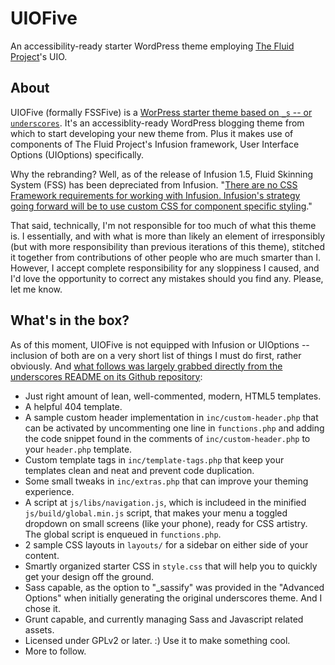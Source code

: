 # UIOFive

An accessibility-ready starter WordPress theme employing [The Fluid Project](http://fluidproject.org/)'s UIO.

## About

UIOFive (formally FSSFive) is a [WorPress starter theme based on `_s` -- or `underscores`](http://underscores.me/). It's an accessiblity-ready WordPress blogging theme from which to start developing your new theme from. Plus it makes use of components of The Fluid Project's Infusion framework, User Interface Options (UIOptions) specifically.

Why the rebranding? Well, as of the release of Infusion 1.5, Fluid Skinning System (FSS) has been depreciated from Infusion. "[There are no CSS Framework requirements for working with Infusion. Infusion's strategy going forward will be to use custom CSS for component specific styling](http://docs.fluidproject.org/infusion/development/DeprecationsIn1_5.html)." 

That said, technically, I'm not responsible for too much of what this theme is. I essentially, and with what is more than likely an element of irresponsibly (but with more responsibility than previous iterations of this theme), stitched it together from contributions of other people who are much smarter than I. However, I accept complete responsibility for any sloppiness I caused, and I'd love the opportunity to correct any mistakes should you find any. Please, let me know.

## What's in the box?

As of this moment, UIOFive is not equipped with Infusion or UIOptions -- inclusion of both are on a very short list of things I must do first, rather obviously. And [what follows was largely grabbed directly from the underscores README on its Github repository](https://github.com/Automattic/_s/blob/master/README.md):

* Just right amount of lean, well-commented, modern, HTML5 templates.
* A helpful 404 template.
* A sample custom header implementation in `inc/custom-header.php` that can be activated by uncommenting one line in `functions.php` and adding the code snippet found in the comments of `inc/custom-header.php` to your `header.php` template.
* Custom template tags in `inc/template-tags.php` that keep your templates clean and neat and prevent code duplication.
* Some small tweaks in `inc/extras.php` that can improve your theming experience.
* A script at `js/libs/navigation.js`, which is includeed in the minified `js/build/global.min.js` script, that makes your menu a toggled dropdown on small screens (like your phone), ready for CSS artistry. The global  script is enqueued in `functions.php`.
* 2 sample CSS layouts in `layouts/` for a sidebar on either side of your content.
* Smartly organized starter CSS in `style.css` that will help you to quickly get your design off the ground.
* Sass capable, as the option to "_sassify" was provided in the "Advanced Options" when initially generating the original underscores theme. And I chose it.
* Grunt capable, and currently managing Sass and Javascript related assets.
* Licensed under GPLv2 or later. :) Use it to make something cool.
* More to follow.